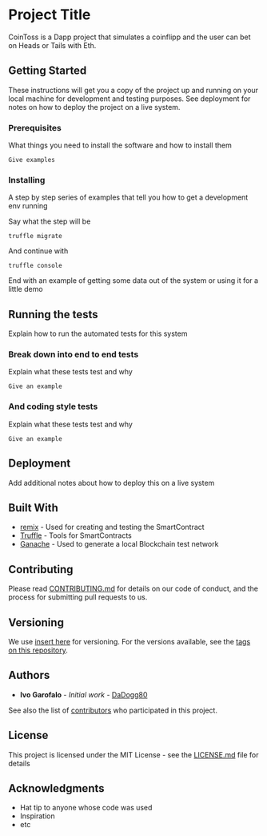 # Project Title
CoinToss is a Dapp project that simulates a coinflipp and the user can bet on Heads or Tails with Eth.

## Getting Started

These instructions will get you a copy of the project up and running on your local machine for development and testing purposes. See deployment for notes on how to deploy the project on a live system.

### Prerequisites

What things you need to install the software and how to install them

```
Give examples
```

### Installing

A step by step series of examples that tell you how to get a development env running

Say what the step will be

```
truffle migrate
```

And continue with

```
truffle console
```

End with an example of getting some data out of the system or using it for a little demo

## Running the tests

Explain how to run the automated tests for this system

### Break down into end to end tests

Explain what these tests test and why

```
Give an example
```

### And coding style tests

Explain what these tests test and why

```
Give an example
```

## Deployment

Add additional notes about how to deploy this on a live system

## Built With

* [remix](http://www.remix.ethereum.io) - Used for creating and testing the SmartContract
* [Truffle](https://www.trufflesuite.com/truffle) - Tools for SmartContracts
* [Ganache](https://www.trufflesuite.com/ganache) - Used to generate a local Blockchain test network

## Contributing

Please read [CONTRIBUTING.md](https://gist.github.com/PurpleBooth/b24679402957c63ec426) for details on our code of conduct, and the process for submitting pull requests to us.

## Versioning

We use [insert here](http://) for versioning. For the versions available, see the [tags on this repository](https://github.com/your/project/tags).

## Authors

* **Ivo Garofalo** - *Initial work* - [DaDogg80](https://github.com/DaDogg80)

See also the list of [contributors](https://github.com/your/project/contributors) who participated in this project.

## License

This project is licensed under the MIT License - see the [LICENSE.md](LICENSE.md) file for details

## Acknowledgments

* Hat tip to anyone whose code was used
* Inspiration
* etc

